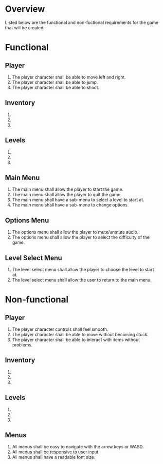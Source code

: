 # Overview

Listed below are the functional and non-fuctional requirements for the
game that will be created.

# Functional

## Player
1. The player character shall be able to move left and right.
2. The player character shall be able to jump.
3. The player character shall be able to shoot.

## Inventory
1.
2.
3.

## Levels
1.
2.
3.

## Main Menu
1. The main menu shall allow the player to start the game.
2. The main menu shall allow the player to quit the game.
3. The main menu shall have a sub-menu to select a level to start at.
4. The main menu shall have a sub-menu to change options.

## Options Menu
1. The options menu shall allow the player to mute/unmute audio.
2. The options menu shall allow the player to select the difficulty of the game.


## Level Select Menu
1. The level select menu shall allow the player to choose the level to start at.
2. The level select menu shall allow the user to return to the main menu.

# Non-functional

## Player
1. The player character controls shall feel smooth.
2. The player character shall be able to move without becoming stuck.
3. The player character shall be able to interact with items without problems.

## Inventory
1.
2.
3.

## Levels
1.
2.
3.

## Menus
1. All menus shall be easy to navigate with the arrow keys or WASD.
2. All menus shall be responsive to user input.
3. All menus shall have a readable font size.
